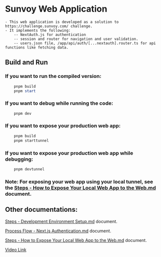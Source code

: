 # Sunvoy Web Application
    - This web application is developed as a solution to https://challenge.sunvoy.com/ challenge.
    - It implements the following:
        -- NextAuth.js for authentication 
        -- session and router for navigation and user validation.
        -- users.json file, /app/api/auth/[...nextauth].router.ts for api functions like fetching data.

## Build and Run

### If you want to run the compiled version:
```powershell
    pnpm build
    pnpm start
```

### If you want to debug while running the code:

```powershell
    pnpm dev
```

### If you want to expose your production web app:

```powershell
    pnpm build
    pnpm starttunnel
```

### If you want to expose your production web app while debugging:

```powershell
    pnpm devtunnel
```

### Note: For exposing your web app using your local tunnel, see the [Steps - How to Expose Your Local Web App to the Web.md](Docs/Steps%20-%20How%20to%20Expose%20Your%20Local%20Web%20App%20to%20the%20Web.md) document.

## Other documentations:

[Steps - Development Environment Setup.md](Docs/Steps%20%-%20%Development%20%Environment%20%Setup.md) document.

[Process Flow - Next.js Authentication.md](Docs/Process%20Flow%20-%20Next.js%20Authentication.md) document.

[Steps - How to Expose Your Local Web App to the Web.md](Docs/Steps%20-%20How%20to%20Expose%20Your%20Local%20Web%20App%20to%20the%20Web.md) document.

[Video Link](https://www.loom.com/share/b437458930484b3f8977c58450065a5e?sid=ad5203c4-7d2d-40b1-9f3f-8315e260386c)